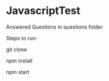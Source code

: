 # JavascriptTest




Answered Questions in questions folder


Steps to run:

git clone 

npm install

npm start

